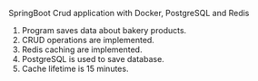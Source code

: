 SpringBoot Crud application with Docker, PostgreSQL and Redis

1. Program saves data about bakery products.
2. CRUD operations are implemented.
3. Redis caching are implemented.
4. PostgreSQL is used to save database. 
5. Cache lifetime is 15 minutes.
